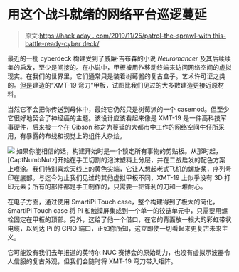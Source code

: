 # 用这个战斗就绪的网络平台巡逻蔓延

> 原文:[https://hack aday . com/2019/11/25/patrol-the-sprawl-with this-battle-ready-cyber deck/](https://hackaday.com/2019/11/25/patrol-the-sprawl-with-this-battle-ready-cyberdeck/)

最近的一批 cyberdeck 构建受到了威廉·吉布森的小说 *Neuromancer* 及其后续续集的启发，至少是间接的。在小说中，甲板被用作移动终端来访问网络空间的虚拟现实。在我们的世界里，它们通常只是装着树莓酱的复古盒子。艺术许可证之类的。[但是](https://imgur.com/a/pRgKOY7)建造的“XMT-19 弯刀”甲板，试图比我们见过的大多数建造更接近原材料。

当然它不会把你传送到母体中，最终它仍然只是树莓派的一个 casemod。但至少它很好地契合了神经癌的主题。该设计应该看起来像是 XMT-19 是一件高科技军事硬件，后来被一个在 Gibson 称之为蔓延的大都市中工作的网络空间牛仔所采用，有暴露的布线和视觉上的组件大杂烩。

[![](../Images/9538fbc8b51c7f2c50b5f3b205e13cdd.png)](https://hackaday.com/wp-content/uploads/2019/11/cutlass_detail.jpg) 如果你能相信的话，构建开始时是一个锁定所有事物的剪贴板。从那时起，[CaptNumbNutz]开始在手工切割的泡沫塑料上分层，并在二战启发的配色方案上喷涂。我们特别喜欢天线上的黄色尖端，它让人想起老式飞机的螺旋桨，序列号印在底部。与迄今为止我们见过的其他虚拟甲板不同，XMT-19 上似乎没有 3D 打印元素；所有的部件都是手工制作的，只需要一把锋利的刀和一堆耐心。

在电子方面，通过使用 SmartiPi Touch case，整个构建得到了极大的简化，SmartiPi Touch case 将 Pi 和触摸屏集成到一个单一的铰链单元中，只需要用螺栓固定在甲板的顶部。另外，这给了他一个借口，在它的背面放一根大的彩虹带状电缆，以到达 Pi 的 GPIO 端口，正如你所知，这立即使一切看起来更复古未来主义。

它可能没有我们去年报道的英特尔 NUC 赛博会的原始动力，也没有虚拟示波器令人信服的复古外观，但我们会随时将 XMT-19 弯刀带入矩阵。